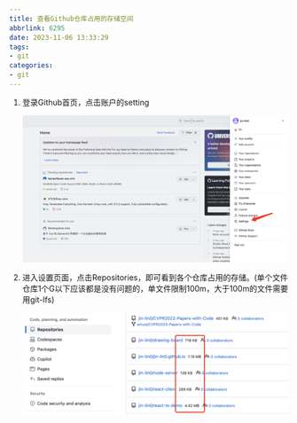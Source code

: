 ```yaml
---
title: 查看Github仓库占用的存储空间
abbrlink: 6295
date: 2023-11-06 13:33:29
tags:
- git
categories:
- git
---
```


1. 登录Github首页，点击账户的setting

   <!--more-->

   ![image-20231106133638213](查看Github仓库占用的存储空间/image-20231106133638213.png)

2. 进入设置页面，点击Repositories，即可看到各个仓库占用的存储。(单个文件仓库1个G以下应该都是没有问题的，单文件限制100m，大于100m的文件需要用git-lfs)

   ![image-20231106133806358](查看Github仓库占用的存储空间/image-20231106133806358.png)



